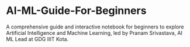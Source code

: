 # AI-ML-Guide-For-Beginners
A comprehensive guide and interactive notebook for beginners to explore Artificial Intelligence and Machine Learning, led by Pranam Srivastava, AI ML Lead at GDG IIIT Kota.
